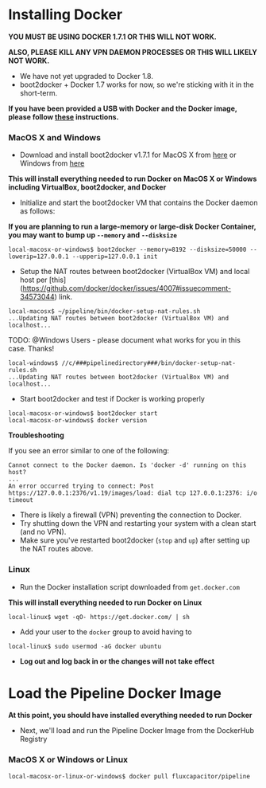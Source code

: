 # Installing Docker
**YOU MUST BE USING DOCKER 1.7.1 OR THIS WILL NOT WORK.**

**ALSO, PLEASE KILL ANY VPN DAEMON PROCESSES OR THIS WILL LIKELY NOT WORK.**
* We have not yet upgraded to Docker 1.8.
* boot2docker + Docker 1.7 works for now, so we're sticking with it in the short-term.

**If you have been provided a USB with Docker and the Docker image, please follow [these](https://github.com/fluxcapacitor/pipeline/wiki/Setup-Docker-Image-from-USB) instructions.**

### MacOS X and Windows
* Download and install boot2docker v1.7.1 for MacOS X from [here](https://github.com/boot2docker/osx-installer/releases/tag/v1.7.1) or Windows from [here](https://github.com/boot2docker/windows-installer/releases/tag/v1.7.1)

**This will install everything needed to run Docker on MacOS X or Windows including VirtualBox, boot2docker, and Docker**

* Initialize and start the boot2docker VM that contains the Docker daemon as follows:

**If you are planning to run a large-memory or large-disk Docker Container, you may want to bump up `--memory` and `--disksize`**
```
local-macosx-or-windows$ boot2docker --memory=8192 --disksize=50000 --lowerip=127.0.0.1 --upperip=127.0.0.1 init
```
* Setup the NAT routes between boot2docker (VirtualBox VM) and local host per [this]
(https://github.com/docker/docker/issues/4007#issuecomment-34573044) link.
```
local-macosx$ ~/pipeline/bin/docker-setup-nat-rules.sh
...Updating NAT routes between boot2docker (VirtualBox VM) and localhost...
```
TODO:  @Windows Users - please document what works for you in this case.  Thanks!
```
local-windows$ //c/###pipelinedirectory###/bin/docker-setup-nat-rules.sh
...Updating NAT routes between boot2docker (VirtualBox VM) and localhost...
```

* Start boot2docker and test if Docker is working properly
```
local-macosx-or-windows$ boot2docker start
local-macosx-or-windows$ docker version
```

**Troubleshooting**

If you see an error similar to one of the following:
```
Cannot connect to the Docker daemon. Is 'docker -d' running on this host?
...
An error occurred trying to connect: Post https://127.0.0.1:2376/v1.19/images/load: dial tcp 127.0.0.1:2376: i/o timeout
```
* There is likely a firewall (VPN) preventing the connection to Docker.
* Try shutting down the VPN and restarting your system with a clean start (and no VPN).
* Make sure you've restarted boot2docker (`stop` and `up`) after setting up the NAT routes above. 

### Linux
* Run the Docker installation script downloaded from `get.docker.com`

**This will install everything needed to run Docker on Linux**
```
local-linux$ wget -qO- https://get.docker.com/ | sh
```
* Add your user to the `docker` group to avoid having to 
```
local-linux$ sudo usermod -aG docker ubuntu
```
* **Log out and log back in or the changes will not take effect**

# Load the Pipeline Docker Image 

**At this point, you should have installed everything needed to run Docker**

* Next, we'll load and run the Pipeline Docker Image from the DockerHub Registry

### MacOS X or Windows or Linux
```
local-macosx-or-linux-or-windows$ docker pull fluxcapacitor/pipeline
```